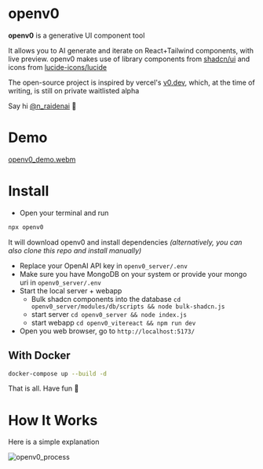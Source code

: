 # openv0

**openv0** is a generative UI component tool

It allows you to AI generate and iterate on React+Tailwind components, with live preview. openv0 makes use of library components from [shadcn/ui](https://ui.shadcn.com/) and icons from [lucide-icons/lucide](https://lucide.dev/)

The open-source project is inspired by vercel's [v0.dev](https://v0.dev/), which, at the time of writing, is still on private waitlisted alpha


Say hi [@n_raidenai](https://twitter.com/n_raidenai) 👋


# Demo

[openv0_demo.webm](https://github.com/raidendotai/openv0/assets/127366981/53b14c27-22ec-40a3-a431-539daf197f49)

# Install

* Open your terminal and run

```sh
npx openv0
```

It will download openv0 and install dependencies *(alternatively, you can also clone this repo and install manually)*

* Replace your OpenAI API key in `openv0_server/.env`
* Make sure you have MongoDB on your system or provide your mongo uri in `openv0_server/.env`
* Start the local server + webapp
  * Bulk shadcn components into the database `cd openv0_server/modules/db/scripts && node bulk-shadcn.js`
  * start server `cd openv0_server && node index.js`
  * start webapp `cd openv0_vitereact && npm run dev`
* Open you web browser, go to `http://localhost:5173/`

## With Docker
```sh
docker-compose up --build -d
```

That is all. Have fun 🎉

# How It Works

Here is a simple explanation

![openv0_process](https://github.com/raidendotai/openv0/assets/127366981/dad08255-f54a-4437-bf87-9560f69940a7)

